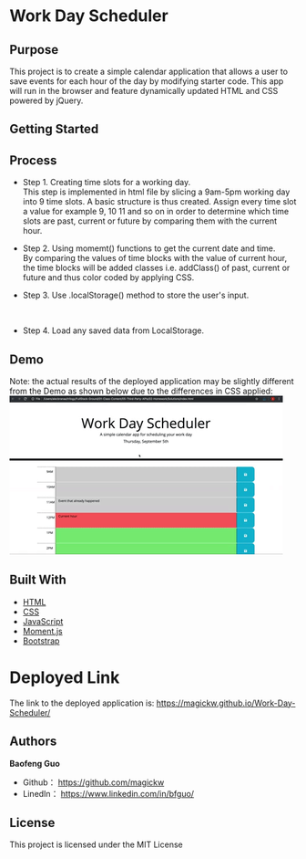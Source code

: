 # Work Day Scheduler

## Purpose
This project is to create a simple calendar application that allows a user to save events for each hour of the day by modifying starter code. This app will run in the browser and feature dynamically updated HTML and CSS powered by jQuery.

## Getting Started


## Process
* Step 1. Creating time slots for a working day.<br>
This step is implemented in html file by slicing a 9am-5pm working day into 9 time slots. A basic structure is thus created. Assign every time slot a value for example 9, 10 11 and so on in order to determine which time slots are past, current or future by comparing them with the current hour. <br>

* Step 2. Using momemt() functions to get the current date and time.<br>
  By comparing the values of time blocks with the value of current hour, the time blocks will be added classes i.e. addClass() of past, current or future and thus color coded by applying CSS.<br>
* Step 3. Use .localStorage() method to store the user's input. <br>
 <br>

* Step 4. Load any saved data from LocalStorage.<br>


## Demo

Note: the actual results of the deployed application may be slightly different from the Demo as shown below due to the differences in CSS applied: <br>
<img src="demo.gif" alt="screenshot" />

## Built With

* [HTML](https://developer.mozilla.org/en-US/docs/Web/HTML)
* [CSS](https://developer.mozilla.org/en-US/docs/Web/CSS)
* [JavaScript](https://developer.mozilla.org/en-US/docs/Web/javascript)
* [Moment.js](https://momentjs.com/docs/)
* [Bootstrap](https://getbootstrap.com/)


# Deployed Link

The link to the deployed application is: https://magickw.github.io/Work-Day-Scheduler/


## Authors

**Baofeng Guo**

- Github： https://github.com/magickw
- LinedIn： https://www.linkedin.com/in/bfguo/


## License
This project is licensed under the MIT License


